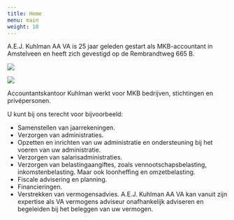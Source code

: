 ```yaml
---
title: Home
menu: main
weight: 10
---
```

A.E.J. Kuhlman AA VA is 25 jaar geleden gestart als MKB-accountant in Amstelveen en heeft zich gevestigd op de Rembrandtweg 665 B.

![](images/uploads/rkuhlman-296x300.jpg)



![](images/uploads/dall·e-2023-02-17-09.58.58-the-tower-of-babel-in-a-high-tech-futuristic-and-idealistic-landscape.png)

Accountantskantoor Kuhlman werkt voor MKB bedrijven, stichtingen en privépersonen.

U kunt bij ons terecht voor bijvoorbeeld:

* Samenstellen van jaarrekeningen.
* Verzorgen van administraties.
* Opzetten en inrichten van uw administratie en ondersteuning bij het voeren van uw administratie.
* Verzorgen van salarisadministraties.
* Verzorgen van belastingaangiftes, zoals vennootschapsbelasting, inkomstenbelasting. Maar ook loonheffing en omzetbelasting.
* Fiscale advisering en planning.
* Financieringen.
* Verstrekken van vermogensadvies. A.E.J. Kuhlman AA VA kan vanuit zijn expertise als VA vermogens adviseur onafhankelijk adviseren en begeleiden bij het beleggen van uw vermogen.